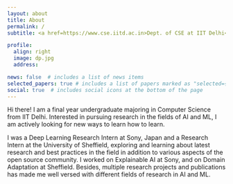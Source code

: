 ```yaml
---
layout: about
title: About
permalink: /
subtitle: <a href=https://www.cse.iitd.ac.in>Dept. of CSE at IIT Delhi</a>, Delhi, India.

profile:
  align: right
  image: dp.jpg
  address:

news: false  # includes a list of news items
selected_papers: true # includes a list of papers marked as "selected={true}"
social: true  # includes social icons at the bottom of the page
---
```



Hi there! I am a final year undergraduate majoring in Computer Science from IIT Delhi. Interested in pursuing research in the fields of AI and ML, I am actively looking for new ways to learn how to learn. 

I was a Deep Learning Research Intern at Sony, Japan and a Research Intern at the University of Sheffield, exploring and learning about latest research and best practices in the field in addition to various aspects of the open source community. I worked on Explainable AI at Sony, and on Domain Adaptation at Sheffield. Besides, multiple research projects and publications has made me well versed with different fields of research in AI and ML.